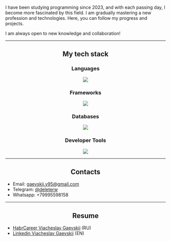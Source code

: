 I have been studying programming since 2023, and with each passing day, I become more fascinated by this field. I am gradually mastering a new profession and technologies. Here, you can follow my progress and projects.

I am always open to new knowledge and collaboration!

---

<h2 align="center">My tech stack</h2>

<h3 align="center"">Languages</h3>
<p align="center">
  <a href="https://skillicons.dev">
    <img src="https://skillicons.dev/icons?i=py,html,css" />
  </a>
</p>

<h3 align="center"">Frameworks</h3>
<p align="center">
  <a href="https://skillicons.dev">
    <img src="https://skillicons.dev/icons?i=flask,django" />
  </a>
</p>

<h3 align="center"">Databases</h3>
<p align="center">
  <a href="https://skillicons.dev">
    <img src="https://skillicons.dev/icons?i=postgres" />
  </a>
</p>

<h3 align="center"">Developer Tools</h3>
<p align="center">
  <a href="https://skillicons.dev">
    <img src="https://skillicons.dev/icons?i=linux,git,github,pycharm" />
  </a>
</p>

---

<h2 align="center">Contacts</h2>

- Email: gaevskii.v95@gmail.com
- Telegram: [@deleterw](https://t.me/deleterw)
- Whatsapp: +79995598158

---

<h2 align="center">Resume</h2>

* [HabrCareer Viacheslav Gaevskii](https://career.habr.com/viacheslav_gaevskii/) (RU)
* [Linkedin Viacheslav Gaevskii](https://www.linkedin.com/in/viacheslav-gaevskii/) (EN)
  
